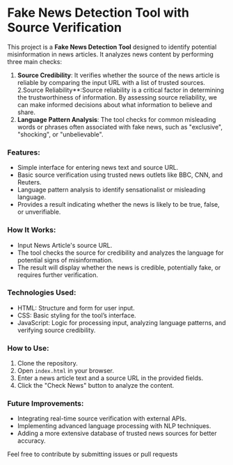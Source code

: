 # Fake News Detection Tool with Source Verification

This project is a **Fake News Detection Tool** designed to identify potential misinformation in news articles. It analyzes news content by performing three main checks:

1. **Source Credibility**: It verifies whether the source of the news article is reliable by comparing the input URL with a list of trusted sources.
2.Source Reliability**:Source reliability is a critical factor in determining the trustworthiness of information. By assessing source reliability, we can make informed decisions about what information to believe and share.
3. **Language Pattern Analysis**: The tool checks for common misleading words or phrases often associated with fake news, such as "exclusive", "shocking", or "unbelievable".


### **Features:**
- Simple interface for entering news text and source URL.
- Basic source verification using trusted news outlets like BBC, CNN, and Reuters.
- Language pattern analysis to identify sensationalist or misleading language.
- Provides a result indicating whether the news is likely to be true, false, or unverifiable.

### **How It Works:**
- Input News Article's source URL.
- The tool checks the source for credibility and analyzes the language for potential signs of misinformation.
- The result will display whether the news is credible, potentially fake, or requires further verification.

### **Technologies Used:**
- HTML: Structure and form for user input.
- CSS: Basic styling for the tool’s interface.
- JavaScript: Logic for processing input, analyzing language patterns, and verifying source credibility.

### **How to Use:**
1. Clone the repository.
2. Open `index.html` in your browser.
3. Enter a news article text and a source URL in the provided fields.
4. Click the "Check News" button to analyze the content.

### **Future Improvements:**
- Integrating real-time source verification with external APIs.
- Implementing advanced language processing with NLP techniques.
- Adding a more extensive database of trusted news sources for better accuracy.

Feel free to contribute by submitting issues or pull requests
